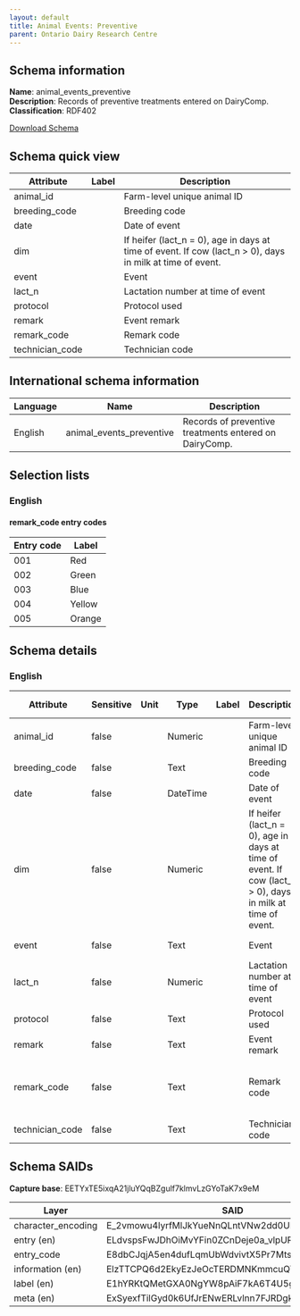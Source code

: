 ```yaml
---
layout: default  
title: Animal Events: Preventive  
parent: Ontario Dairy Research Centre  
---
```


## Schema information

**Name**: animal_events_preventive  
**Description**: Records of preventive treatments entered on DairyComp.  
**Classification**: RDF402  

[Download Schema](Schema_Animal_Events_Preventive.zip)

## Schema quick view

| Attribute | Label | Description |
| --- | --- | --- |
| animal_id |  | Farm-level unique animal ID |
| breeding_code |  | Breeding code |
| date |  | Date of event |
| dim |  | If heifer (lact_n = 0), age in days at time of event. If cow (lact_n > 0), days in milk at time of event. |
| event |  | Event |
| lact_n |  | Lactation number at time of event |
| protocol |  | Protocol used |
| remark |  | Event remark |
| remark_code |  | Remark code |
| technician_code |  | Technician code |

## International schema information

| Language | Name | Description |
| --- | --- | --- |
| English | animal_events_preventive | Records of preventive treatments entered on DairyComp. |

## Selection lists

### English

#### remark_code entry codes

| Entry code | Label |
| --- | --- |
| 001 | Red |
| 002 | Green |
| 003 | Blue |
| 004 | Yellow |
| 005 | Orange |

## Schema details

### English

| Attribute | Sensitive | Unit | Type | Label | Description | List | Character encoding |
| --- | --- | --- | --- | --- | --- | --- | --- |
| animal_id | false |  | Numeric |  | Farm-level unique animal ID | Not a list | utf-8 |
| breeding_code | false |  | Text |  | Breeding code | Not a list | utf-8 |
| date | false |  | DateTime |  | Date of event | Not a list | utf-8 |
| dim | false |  | Numeric |  | If heifer (lact_n = 0), age in days at time of event. If cow (lact_n > 0), days in milk at time of event. | Not a list | utf-8 |
| event | false |  | Text |  | Event | Not a list | utf-8 |
| lact_n | false |  | Numeric |  | Lactation number at time of event | Not a list | utf-8 |
| protocol | false |  | Text |  | Protocol used | Not a list | utf-8 |
| remark | false |  | Text |  | Event remark | Not a list | utf-8 |
| remark_code | false |  | Text |  | Remark code | Red, Green, Blue, Yellow, Orange | utf-8 |
| technician_code | false |  | Text |  | Technician code | Not a list | utf-8 |

## Schema SAIDs

**Capture base**: EETYxTE5ixqA21jluYQqBZgulf7klmvLzGYoTaK7x9eM

| Layer | SAID |
| --- | --- |
| character_encoding | E_2vmowu4lyrfMlJkYueNnQLntVNw2dd0UPMMQIIuVA8 |
| entry (en) | ELdvspsFwJDhOiMvYFin0ZCnDeje0a_vlpURn24Fo_B4 |
| entry_code | E8dbCJqjA5en4dufLqmUbWdvivtX5Pr7Mts80RQ5RXWo |
| information (en) | ElzTTCPQ6d2EkyEzJeOcTERDMNKmmcuQYNPn18vDxe0U |
| label (en) | E1hYRKtQMetGXA0NgYW8pAiF7kA6T4U5gCaz-9efl0i8 |
| meta (en) | ExSyexfTilGyd0k6UfJrENwERLvlnn7FJRDgk4heM_ts |
